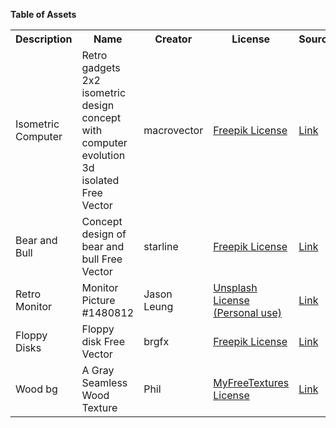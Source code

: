 **Table of Assets**
<table>
<tr>
  <th>Description</th>
  <th>Name</th>
  <th>Creator</th>
  <th>License</th>
  <th>Source</th>
</tr>
<tr>
  <td>Isometric Computer</td>
  <td>Retro gadgets 2x2 isometric design concept with computer evolution 3d isolated Free Vector</td>
  <td>macrovector</td>
  <td><a href='https://www.freepikcompany.com/legal#nav-freepik'>Freepik License</a></td>
  <td><a href='https://www.freepik.com/free-vector/retro-gadgets-2x2-isometric-design-concept-with-computer-evolution-3d-isolated_6845899.htm#page=1&query=isometric%20computer%20monitor&position=11'>Link</a></td>
</tr>
<tr>
  <td>Bear and Bull</td>
  <td>Concept design of bear and bull Free Vector</td>
  <td>starline</td>
  <td><a href='https://www.freepikcompany.com/legal#nav-freepik'>Freepik License</a></td>
  <td><a href='https://www.freepik.com/free-vector/concept-design-bear-bull_2393301.htm#page=1&query=bull&position=13'>Link</a></td>
</tr>
<tr>
  <td>Retro Monitor</td>
  <td>Monitor Picture #1480812</td>
  <td>Jason Leung</td>
  <td><a href='#'>Unsplash License (Personal use)</a></td>
  <td><a href='https://unsplash.com/photos/VeUSCLJrLf4'>Link</a></td>
</tr>
<tr>
  <td>Floppy Disks</td>
  <td>Floppy disk Free Vector</td>
  <td>brgfx</td>
  <td><a href='https://www.freepikcompany.com/legal#nav-freepik'>Freepik License</a></td>
  <td><a href='https://www.freepik.com/free-vector/floppy-disk_7029990.htm#page=1&query=floppy%20disk&position=7'>Link</a></td>
</tr>
<tr>
  <td>Wood bg</td>
  <td>A Gray Seamless Wood Texture</td>
  <td>Phil</td>
  <td><a href='https://www.myfreetextures.com/use-license/'>MyFreeTextures License</a></td>
  <td><a href='https://www.myfreetextures.com/gray-seamless-wood-texture/'>Link</a></td>
</tr>
</table>
